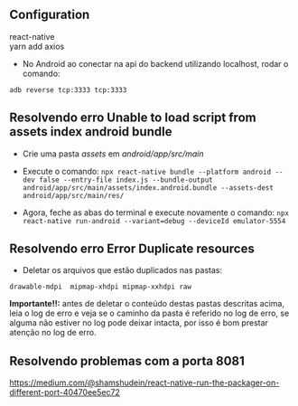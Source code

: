 ## Configuration
react-native  
yarn add axios

- No Android ao conectar na api do backend utilizando localhost, rodar o comando:
```
adb reverse tcp:3333 tcp:3333
```

## Resolvendo erro Unable to load script from assets index android bundle

- Crie uma pasta *assets* em *android/app/src/main*

- Execute o comando: 
`npx react-native bundle --platform android --dev false --entry-file index.js --bundle-output android/app/src/main/assets/index.android.bundle --assets-dest android/app/src/main/res/`

- Agora, feche as abas do terminal e execute novamente o comando:
`npx react-native run-android --variant=debug --deviceId emulator-5554`

## Resolvendo erro Error Duplicate resources

- Deletar os arquivos que estão duplicados nas pastas:

`
drawable-mdpi 
mipmap-xhdpi
mipmap-xxhdpi
raw
`

 **Importante!!:** antes de deletar o conteúdo destas pastas descritas acima, leia o log de erro e veja se o caminho da pasta é referido no log de erro, se alguma não estiver no log pode deixar intacta, por isso é bom prestar atenção no log de erro.


 ## Resolvendo problemas com a porta 8081

 https://medium.com/@shamshudein/react-native-run-the-packager-on-different-port-40470ee5ec72


 